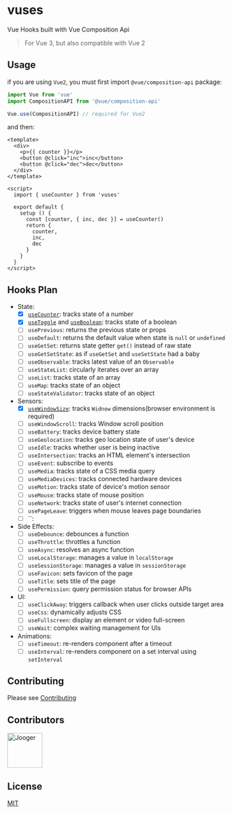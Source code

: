 # vuses

Vue Hooks built with Vue Composition Api

> For Vue 3, but also compatible with Vue 2

## Usage

if you are using `Vue2`, you must first import `@vue/composition-api` package:

``` ts
import Vue from 'vue'
import CompositionAPI from '@vue/composition-api'

Vue.use(CompositionAPI) // required for Vue2
```

and then:

``` vue
<template>
  <div>
    <p>{{ counter }}</p>
    <button @click="inc">inc</button>
    <button @click="dec">dec</button>
  </div>
</template>

<script>
  import { useCounter } from 'vuses'

  export default {
    setup () {
      const [counter, { inc, dec }] = useCounter()
      return {
        counter,
        inc,
        dec
      }
    }
  }
</script>
```

## Hooks Plan

* State:
  * [x] [`useCounter`](./src/hooks/state/useCounter/doc.md): tracks state of a number
  * [x] [`useToggle`](./src/hooks/state/useToggle/doc.md) and [`useBoolean`](./src/hooks/state/useBoolean/doc.md): tracks state of a boolean
  * [ ] `usePrevious`: returns the previous state or props
  * [ ] `useDefault`: returns the default value when state is `null` or `undefined`
  * [ ] `useGetSet`: returns state getter `get()` instead of raw state
  * [ ] `useGetSetState`: as if `useGetSet` and `useSetState` had a baby
  * [ ] `useObservable`: tracks latest value of an `Observable`
  * [ ] `useStateList`: circularly iterates over an array
  * [ ] `useList`: tracks state of an array
  * [ ] `useMap`: tracks state of an object
  * [ ] `useStateValidator`: tracks state of an object
* Sensors:
  * [x] [`useWindowSize`](./src/hooks/sensor/useWindowsize/doc.md): tracks `Widnow` dimensions(browser environment is required)
  * [ ] `useWindowScroll`: tracks Window scroll position
  * [ ] `useBattery`: tracks device battery state
  * [ ] `useGeolocation`: tracks geo location state of user's device
  * [ ] `useIdle`: tracks whether user is being inactive
  * [ ] `useIntersection`: tracks an HTML element's intersection
  * [ ] `useEvent`: subscribe to events
  * [ ] `useMedia`: tracks state of a CSS media query
  * [ ] `useMediaDevices`: tracks connected hardware devices
  * [ ] `useMotion`: tracks state of device's motion sensor
  * [ ] `useMouse`: tracks state of mouse position
  * [ ] `useNetwork`: tracks state of user's internet connection
  * [ ] `usePageLeave`: triggers when mouse leaves page boundaries
  * [ ] ``: 
* Side Effects:
  * [ ] `useDebounce`: debounces a function
  * [ ] `useThrottle`: throttles a function
  * [ ] `useAsync`: resolves an async function
  * [ ] `useLocalStorage`: manages a value in `localStorage`
  * [ ] `useSessionStorage`: manages a value in `sessionStorage`
  * [ ] `useFavicon`: sets favicon of the page
  * [ ] `useTitle`: sets title of the page
  * [ ] `usePermission`: query permission status for browser APIs
* UI:
  * [ ] `useClickAway`: triggers callback when user clicks outside target area
  * [ ] `useCss`: dynamically adjusts CSS
  * [ ] `useFullscreen`: display an element or video full-screen
  * [ ] `useWait`: complex waiting management for UIs
* Animations:
  * [ ] `useTimeout`: re-renders component after a timeout
  * [ ] `useInterval`: re-renders component on a set interval using `setInterval`

## Contributing

Please see [Contributing](./CONTRIBUTING.md)

## Contributors

<a href="https://github.com/jo0ger"><img src="https://avatars0.githubusercontent.com/u/16385416?s=460&v=4" title="Jooger" width="80" height="80"></a>


## License

[MIT](./LICENSE)
